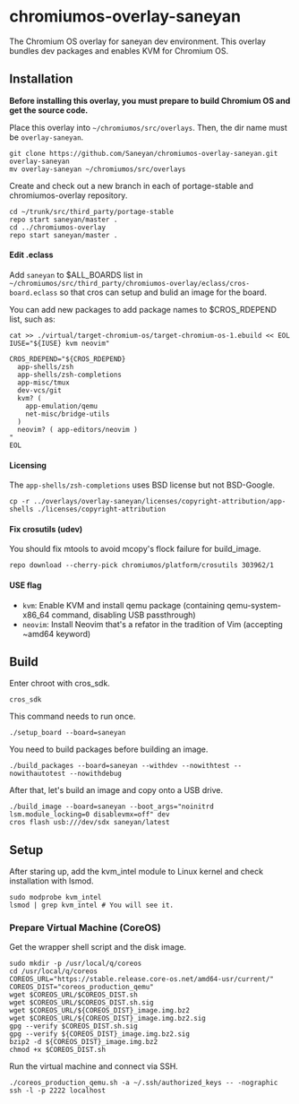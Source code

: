 # chromiumos-overlay-saneyan

The Chromium OS overlay for saneyan dev environment.
This overlay bundles dev packages and enables KVM for Chromium OS.

## Installation

**Before installing this overlay, you must prepare to build Chromium OS and get the source code.**

Place this overlay into `~/chromiumos/src/overlays`. Then, the dir name must be `overlay-saneyan`.

```
git clone https://github.com/Saneyan/chromiumos-overlay-saneyan.git overlay-saneyan
mv overlay-saneyan ~/chromiumos/src/overlays
```

Create and check out a new branch in each of portage-stable and chromiumos-overlay repository.

```
cd ~/trunk/src/third_party/portage-stable
repo start saneyan/master .
cd ../chromiumos-overlay
repo start saneyan/master .
```

#### Edit .eclass

Add `saneyan` to $ALL\_BOARDS list in `~/chromiumos/src/third_party/chromiumos-overlay/eclass/cros-board.eclass` so that cros can setup and bulid an image for the board.

You can add new packages to add package names to $CROS_RDEPEND list, such as:

```
cat >> ./virtual/target-chromium-os/target-chromium-os-1.ebuild << EOL
IUSE="${IUSE} kvm neovim"

CROS_RDEPEND="${CROS_RDEPEND}
  app-shells/zsh
  app-shells/zsh-completions
  app-misc/tmux
  dev-vcs/git
  kvm? (
    app-emulation/qemu
    net-misc/bridge-utils
  )
  neovim? ( app-editors/neovim )
"
EOL
```

#### Licensing

The `app-shells/zsh-completions` uses BSD license but not BSD-Google.

```
cp -r ../overlays/overlay-saneyan/licenses/copyright-attribution/app-shells ./licenses/copyright-attribution
```

#### Fix crosutils (udev)

You should fix mtools to avoid mcopy's flock failure for build\_image.

```
repo download --cherry-pick chromiumos/platform/crosutils 303962/1
```

#### USE flag

 * `kvm`: Enable KVM and install qemu package (containing qemu-system-x86_64 command, disabling USB passthrough)
 * `neovim`: Install Neovim that's a refator in the tradition of Vim (accepting ~amd64 keyword)

## Build


Enter chroot with cros\_sdk.

```
cros_sdk
```

This command needs to run once.

```
./setup_board --board=saneyan
```

You need to build packages before building an image.

```
./build_packages --board=saneyan --withdev --nowithtest --nowithautotest --nowithdebug 
```

After that, let's build an image and copy onto a USB drive.

```
./build_image --board=saneyan --boot_args="noinitrd lsm.module_locking=0 disablevmx=off" dev
cros flash usb:///dev/sdx saneyan/latest
```

## Setup

After staring up, add the kvm\_intel module to Linux kernel and check installation with lsmod.

```
sudo modprobe kvm_intel
lsmod | grep kvm_intel # You will see it.
```

### Prepare Virtual Machine (CoreOS)

Get the wrapper shell script and the disk image.

```
sudo mkdir -p /usr/local/q/coreos
cd /usr/local/q/coreos
COREOS_URL="https://stable.release.core-os.net/amd64-usr/current/"
COREOS_DIST="coreos_production_qemu"
wget $COREOS_URL/$COREOS_DIST.sh
wget $COREOS_URL/$COREOS_DIST.sh.sig
wget $COREOS_URL/${COREOS_DIST}_image.img.bz2
wget $COREOS_URL/${COREOS_DIST}_image.img.bz2.sig
gpg --verify $COREOS_DIST.sh.sig
gpg --verify ${COREOS_DIST}_image.img.bz2.sig
bzip2 -d ${COREOS_DIST}_image.img.bz2
chmod +x $COREOS_DIST.sh
```

Run the virtual machine and connect via SSH.

```
./coreos_production_qemu.sh -a ~/.ssh/authorized_keys -- -nographic
ssh -l -p 2222 localhost
```
